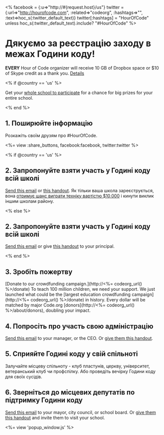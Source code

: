 <% facebook = {:u=>"http://#{request.host}/us"}
                      twitter = {:url=>"http://hourofcode.com", :related=>"codeorg", :hashtags=>"", :text=>hoc_s(:twitter_default_text)}
                      twitter[:hashtags] = "HourOfCode" unless hoc_s(:twitter_default_text).include? "#HourOfCode" %>



# Дякуємо за реєстрацію заходу в межах Години коду!

**EVERY** Hour of Code organizer will receive 10 GB of Dropbox space or $10 of Skype credit as a thank you. [Details](<%= hoc_uri('/prizes') %>)

<% if @country == 'us' %>

Get your [whole school to participate](<%= hoc_uri('/prizes') %>) for a chance for big prizes for your entire school.

<% end %>

## 1. Поширюйте інформацію

Розкажіть своїм друзям про #HourOfCode.

<%= view :share_buttons, facebook:facebook, twitter:twitter %>

<% if @country == 'us' %>

## 2. Запропонуйте взяти участь у Годині коду всій школі

[Send this email](<%= hoc_uri('/resources#email') %>) or [this handout](http://hourofcode.com/files/schools-handout.pdf). Як тільки ваша школа зареєструється, вона [отримує шанс виграти техніку вартістю $10,000](/prizes) і кинути виклик іншим школам району.

<% else %>

## 2. Запропонуйте взяти участь у Годині коду всій школі

[Send this email](<%= hoc_uri('/resources#email') %>) or give [this handout](http://hourofcode.com/files/schools-handout.pdf) to your principal.

<% end %>

## 3. Зробіть пожертву

[Donate to our crowdfunding campaign.](http://<%= codeorg_url() %>/donate) To teach 100 million children, we need your support. We just launched what could be the [largest education crowdfunding campaign](http://<%= codeorg_url() %>/donate) in history. Every dollar will be matched by major Code.org [donors](http://<%= codeorg_url() %>/about/donors), doubling your impact.

## 4. Попросіть про участь свою адміністрацію

[Send this email](<%= hoc_uri('/resources#email') %>) to your manager, or the CEO. Or [give them this handout](http://hourofcode.com/resources/hoc-one-pager.pdf).

## 5. Сприяйте Годині коду у свій спільноті

Залучайте місцеву спільноту - клуб пластунів, церкву, університет, ветеранський клуб чи профспілку. Або проведіть вечірку Години коду для своїх сусідів.

## 6. Зверніться до місцевих депутатів по підтримку Години коду

[Send this email](<%= hoc_uri('/resources#politicians') %>) to your mayor, city council, or school board. Or [give them this handout](http://hourofcode.com/resources/hoc-one-pager.pdf) and invite them to visit your school.

<%= view 'popup_window.js' %>